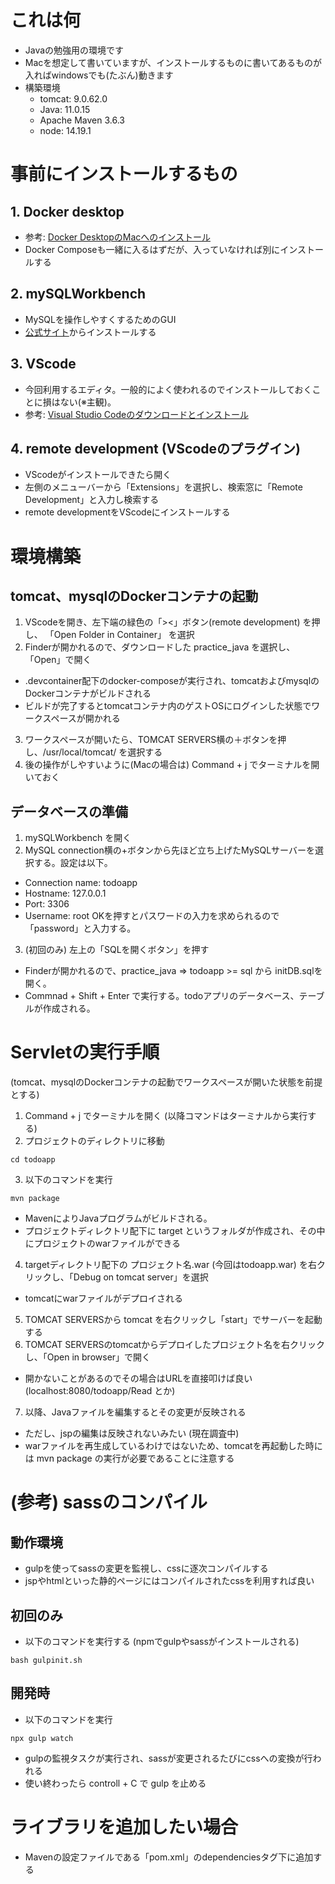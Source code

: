 # これは何
- Javaの勉強用の環境です
- Macを想定して書いていますが、インストールするものに書いてあるものが入ればwindowsでも(たぶん)動きます
- 構築環境
    - tomcat: 9.0.62.0
    - Java: 11.0.15
    - Apache Maven 3.6.3
    - node: 14.19.1
# 事前にインストールするもの
## 1. Docker desktop
- 参考: [Docker DesktopのMacへのインストール](https://matsuand.github.io/docs.docker.jp.onthefly/desktop/mac/install/)
- Docker Composeも一緒に入るはずだが、入っていなければ別にインストールする 
## 2. mySQLWorkbench
- MySQLを操作しやすくするためのGUI
- [公式サイト](https://www.mysql.com/jp/products/workbench/)からインストールする
## 3. VScode
- 今回利用するエディタ。一般的によく使われるのでインストールしておくことに損はない(※主観)。
- 参考: [Visual Studio Codeのダウンロードとインストール](https://www.javadrive.jp/vscode/install/index1.html) 
## 4. remote development (VScodeのプラグイン)
- VScodeがインストールできたら開く
- 左側のメニューバーから「Extensions」を選択し、検索窓に「Remote Development」と入力し検索する
- remote developmentをVScodeにインストールする

# 環境構築
## tomcat、mysqlのDockerコンテナの起動
1. VScodeを開き、左下端の緑色の「><」ボタン(remote development) を押し、 「Open Folder in Container」 を選択
2. Finderが開かれるので、ダウンロードした practice_java を選択し、「Open」で開く
- .devcontainer配下のdocker-composeが実行され、tomcatおよびmysqlのDockerコンテナがビルドされる
- ビルドが完了するとtomcatコンテナ内のゲストOSにログインした状態でワークスペースが開かれる
3. ワークスペースが開いたら、TOMCAT SERVERS横の＋ボタンを押し、/usr/local/tomcat/ を選択する
4. 後の操作がしやすいように(Macの場合は) Command + j でターミナルを開いておく
## データベースの準備
1. mySQLWorkbench を開く
2. MySQL connection横の+ボタンから先ほど立ち上げたMySQLサーバーを選択する。設定は以下。
- Connection name: todoapp
- Hostname: 127.0.0.1
- Port: 3306
- Username: root
OKを押すとパスワードの入力を求められるので「password」と入力する。

3. (初回のみ) 左上の「SQLを開くボタン」を押す
- Finderが開かれるので、practice_java => todoapp >= sql から initDB.sqlを開く。
- Commnad + Shift + Enter で実行する。todoアプリのデータベース、テーブルが作成される。

# Servletの実行手順
(tomcat、mysqlのDockerコンテナの起動でワークスペースが開いた状態を前提とする)
1. Command + j でターミナルを開く (以降コマンドはターミナルから実行する)
2. プロジェクトのディレクトリに移動
```
cd todoapp
```
3. 以下のコマンドを実行
```
mvn package
```
- MavenによりJavaプログラムがビルドされる。
- プロジェクトディレクトリ配下に target というフォルダが作成され、その中にプロジェクトのwarファイルができる
4. targetディレクトリ配下の プロジェクト名.war (今回はtodoapp.war) を右クリックし、「Debug on tomcat server」を選択
- tomcatにwarファイルがデプロイされる
5. TOMCAT SERVERSから tomcat を右クリックし「start」でサーバーを起動する
6. TOMCAT SERVERSのtomcatからデプロイしたプロジェクト名を右クリックし、「Open in browser」で開く
- 開かないことがあるのでその場合はURLを直接叩けば良い (localhost:8080/todoapp/Read とか)
7. 以降、Javaファイルを編集するとその変更が反映される
- ただし、jspの編集は反映されないみたい (現在調査中)
- warファイルを再生成しているわけではないため、tomcatを再起動した時には mvn package の実行が必要であることに注意する

# (参考) sassのコンパイル
## 動作環境
- gulpを使ってsassの変更を監視し、cssに逐次コンパイルする
- jspやhtmlといった静的ページにはコンパイルされたcssを利用すれば良い 
## 初回のみ
- 以下のコマンドを実行する (npmでgulpやsassがインストールされる)
```
bash gulpinit.sh
```
## 開発時
- 以下のコマンドを実行
```
npx gulp watch
```
- gulpの監視タスクが実行され、sassが変更されるたびにcssへの変換が行われる
- 使い終わったら controll + C で gulp を止める

# ライブラリを追加したい場合
- Mavenの設定ファイルである「pom.xml」のdependenciesタグ下に追加する